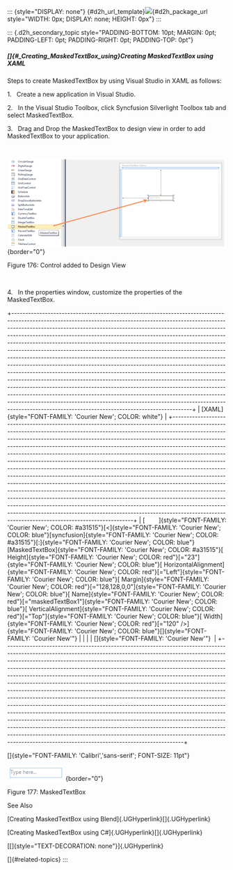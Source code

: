 ::: {style="DISPLAY: none"}
[](ms-xhelp:///?Id=d2h_url_template){#d2h_url_template}![](!package_url!){#d2h_package_url style="WIDTH: 0px; DISPLAY: none; HEIGHT: 0px"}
:::

::: {.d2h_secondary_topic style="PADDING-BOTTOM: 10pt; MARGIN: 0pt; PADDING-LEFT: 0pt; PADDING-RIGHT: 0pt; PADDING-TOP: 0pt"}
##### []{#_Creating_MaskedTextBox_using}Creating MaskedTextBox using XAML

Steps to create MaskedTextBox by using Visual Studio in XAML as follows:

1.   Create a new application in Visual Studio.

2.   In the Visual Studio Toolbox, click Syncfusion Silverlight Toolbox tab and select MaskedTextBox.

3.   Drag and Drop the MaskedTextBox to design view in order to add MaskedTextBox to your application.

 

![](../ImagesExt/image261_152.png){border="0"}

Figure 176: Control added to Design View

 

4.   In the properties window, customize the properties of the MaskedTextBox.

+----------------------------------------------------------------------------------------------------------------------------------------------------------------------------------------------------------------------------------------------------------------------------------------------------------------------------------------------------------------------------------------------------------------------------------------------------------------------------------------------------------------------------------------------------------------------------------------------------------------------------------------------------------------------------------------------------------------------------------------------------------------------------------------------------------------------------------------------------------------------------------------------------------------------------------------------------------------------------------------------------------------------------------------------------------------------------------------------------------------------+
| [XAML]{style="FONT-FAMILY: 'Courier New'; COLOR: white"}                                                                                                                                                                                                                                                                                                                                                                                                                                                                                                                                                                                                                                                                                                                                                                                                                                                                                                                                                                                                                                                             |
+----------------------------------------------------------------------------------------------------------------------------------------------------------------------------------------------------------------------------------------------------------------------------------------------------------------------------------------------------------------------------------------------------------------------------------------------------------------------------------------------------------------------------------------------------------------------------------------------------------------------------------------------------------------------------------------------------------------------------------------------------------------------------------------------------------------------------------------------------------------------------------------------------------------------------------------------------------------------------------------------------------------------------------------------------------------------------------------------------------------------+
| [        ]{style="FONT-FAMILY: 'Courier New'; COLOR: #a31515"}[\<]{style="FONT-FAMILY: 'Courier New'; COLOR: blue"}[syncfusion]{style="FONT-FAMILY: 'Courier New'; COLOR: #a31515"}[:]{style="FONT-FAMILY: 'Courier New'; COLOR: blue"}[MaskedTextBox]{style="FONT-FAMILY: 'Courier New'; COLOR: #a31515"}[ Height]{style="FONT-FAMILY: 'Courier New'; COLOR: red"}[=\"23\"]{style="FONT-FAMILY: 'Courier New'; COLOR: blue"}[ HorizontalAlignment]{style="FONT-FAMILY: 'Courier New'; COLOR: red"}[=\"Left\"]{style="FONT-FAMILY: 'Courier New'; COLOR: blue"}[ Margin]{style="FONT-FAMILY: 'Courier New'; COLOR: red"}[=\"128,128,0,0\"]{style="FONT-FAMILY: 'Courier New'; COLOR: blue"}[ Name]{style="FONT-FAMILY: 'Courier New'; COLOR: red"}[=\"maskedTextBox1\"]{style="FONT-FAMILY: 'Courier New'; COLOR: blue"}[ VerticalAlignment]{style="FONT-FAMILY: 'Courier New'; COLOR: red"}[=\"Top\"]{style="FONT-FAMILY: 'Courier New'; COLOR: blue"}[ Width]{style="FONT-FAMILY: 'Courier New'; COLOR: red"}[=\"120\" /\>]{style="FONT-FAMILY: 'Courier New'; COLOR: blue"}[]{style="FONT-FAMILY: 'Courier New'"} |
|                                                                                                                                                                                                                                                                                                                                                                                                                                                                                                                                                                                                                                                                                                                                                                                                                                                                                                                                                                                                                                                                                                                      |
| []{style="FONT-FAMILY: 'Courier New'"}                                                                                                                                                                                                                                                                                                                                                                                                                                                                                                                                                                                                                                                                                                                                                                                                                                                                                                                                                                                                                                                                               |
+----------------------------------------------------------------------------------------------------------------------------------------------------------------------------------------------------------------------------------------------------------------------------------------------------------------------------------------------------------------------------------------------------------------------------------------------------------------------------------------------------------------------------------------------------------------------------------------------------------------------------------------------------------------------------------------------------------------------------------------------------------------------------------------------------------------------------------------------------------------------------------------------------------------------------------------------------------------------------------------------------------------------------------------------------------------------------------------------------------------------+

[]{style="FONT-FAMILY: 'Calibri','sans-serif'; FONT-SIZE: 11pt"} 

![](../ImagesExt/image261_151.png){border="0"}

Figure 177: MaskedTextBox

See Also

[Creating MaskedTextBox using Blend]{.UGHyperlink}[]{.UGHyperlink}

[Creating MaskedTextBox using C#]{.UGHyperlink}[]{.UGHyperlink}

[[]{style="TEXT-DECORATION: none"}]{.UGHyperlink} 

[]{#related-topics}
:::
